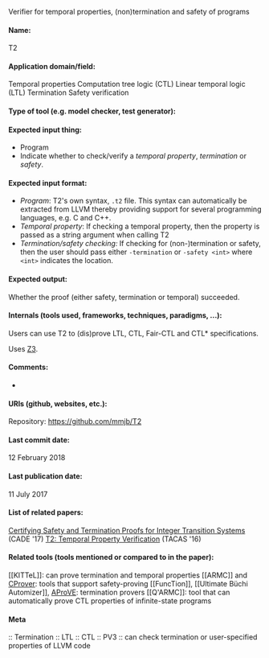 Verifier for temporal properties, (non)termination and safety of programs

#### Name:
T2

#### Application domain/field:
Temporal properties
Computation tree logic (CTL)
Linear temporal logic (LTL)
Termination
Safety verification

#### Type of tool (e.g. model checker, test generator):

#### Expected input thing:
- Program
- Indicate whether to check/verify a *temporal property*, *termination* or *safety*.

#### Expected input format:
- *Program*: T2's own syntax, `.t2` file. This syntax can automatically be extracted from LLVM thereby providing support for several programming languages, e.g. C and C++.
- *Temporal property*: If checking a temporal property, then the property is passed as a string argument when calling T2
- *Termination/safety checking:* If checking for (non-)termination or safety, then the user should pass either `-termination` or `-safety <int>` where `<int>` indicates the location.

#### Expected output:
Whether the proof (either safety, termination or temporal) succeeded.

#### Internals (tools used, frameworks, techniques, paradigms, ...):
Users can use T2 to (dis)prove LTL, CTL, Fair-CTL and CTL* specifications.

Uses [Z3](Solvers/SMT/Z3.md).

#### Comments:
-

#### URIs (github, websites, etc.):
Repository: https://github.com/mmjb/T2

#### Last commit date:
12 February 2018

#### Last publication date:
11 July 2017

#### List of related papers:
[Certifying Safety and Termination Proofs for Integer Transition Systems](https://doi.org/10.1007/978-3-319-63046-5_28) (CADE '17)
[T2: Temporal Property Verification](https://doi.org/10.1007/978-3-662-49674-9_22) (TACAS '16)

#### Related tools (tools mentioned or compared to in the paper):
[[KITTeL]]: can prove termination and temporal properties
[[ARMC]] and [CProver](Frameworks/CProver.md): tools that support safety-proving
[[FuncTion]], [[Ultimate Büchi Automizer]], [AProVE](AProVE.md): termination provers
[[Q'ARMC]]: tool that can automatically prove CTL properties of infinite-state programs

#### Meta
:: Termination
:: LTL
:: CTL
:: PV3 :: can check termination or user-specified properties of LLVM code
